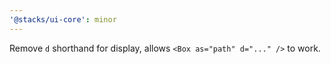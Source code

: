```yaml
---
'@stacks/ui-core': minor
---
```


Remove `d` shorthand for display, allows `<Box as="path" d="..." />` to work.
